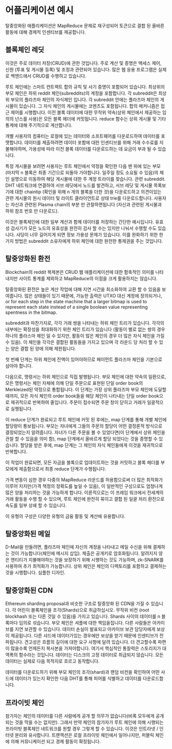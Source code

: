 # 어플리케이션 예시

탈중앙화된 애플리케이션은 MapReduce 문제로 재구성되어 토큰으로 결합 된 올바른 활동에 대해 경제적 인센티브를 제공합니다.

## 블록체인 레딧

이것은 주로 데이터 저장(CRUD)에 관한 것입니다. 주로 계산 및 증명은 액세스 제어, 신원 (투표 및 게시물 등록) 및 조정과 관련되어 있습니다. 많은 웹 응용 프로그램은 실제로 백엔드에서 CRUD를 수행하고 있습니다.

루트 체인에는 스마트 컨트랙트 합의 규칙 및 사기 증명이 포함되어 있습니다. 최상위의 부모 체인은 하위 reddit 체인(subreddits)의 계정을 포함합니다. 각 subreddit은 최상위 부모의 플라즈마 체인의 자식체인 입니다. 각 subreddit 안에는 플라즈마 체인의 게시물이 있습니다. 그 자식 체인의 게시물에는 코멘츠도 포함됩니다. 합의 메커니즘은 접근 제어를 시행합니다. 이전 블록 데이터에 대한 무작위 약속(상위 체인에서 제공하는 임의의 넌스를 사용)은 모든 블록 헤더에 커밋됩니다. reduce 함수는 상위 게시물 및 기타 통계에 대해 주기적으로 계산합니다.

개별 사용자의 컴퓨터는 로컬에 있는 데이터와 소프트웨어를 다운로드하여 데이터를 포맷합니다. 데이터를 제출하려면 데이터 포함에 대한 인센티브를 위해 거래 수수료를 지불해야하며, 가용성에 따라 이전 블록 데이터를 다운로드하는 데 요금이 부과 될 수 있습니다.

특정 게시물을 보려면 사용자는 루트 체인에서 약정을 확인한 다음 맨 위에 있는 부모 (마지막 n 블록은 최종 기간으로 되돌아 가야합니다. 일주일 정도 소요될 수 있음)의 체인 설명으로 이동하여 해당 게시물에 대한 주 계정 트라이를 찾습니다. 관련 subreddit. DHT 네트워크에 연결하여 서브 레딧에서 노드를 발견하고, 서브 레딧 및 게시물 목록보기에 대한 chaintip (확인을 위해 n 개의 블록을 더한 것)을 다운로드하고 의견이있는 관련 게시물의 원시 데이터 및 라이트 클라이언트로 상태 trie를 다운로드합니다. 사용자는 자신과 관련된 Plasma chain의 부분 만 관찰하면됩니다 (자신과 관련된 게시물과 하위 참조 번호 만 다운로드).

이것은 블록체인에 대한 일부 계산과 함께 데이터를 저장하는 간단한 예시입니다. 유효성 검사기가 모든 노드의 유효성을 완전히 검사 할 수는 있지만 나눠서 수행할 수도 있습니다. 샤딩이 너무 길어지게 되면 정보 가용성 문제가 있습니다. 이를 완화하기 위한 한 가지 방법은 subreddit 소유자에게 하위 체인에 대한 완전한 통제권을 주는 것입니다.

## 탈중앙화된 환전

Blockchain의 reddit 복제본은 CRUD 웹 애플리케이션에 대한 함축적인 의미를 나타내지만 사이트 통계를 제외하고 MapReduce의 이점을 크게 활용하지는 않습니다.

탈중앙화된 환전은 높은 계산 작업에 대해 지연 시간을 최소화하여 교환 할 수 있음을 보여줍니다. 많은 상태들이 있기 때문에, 가능한 출력은 UTXO 대신 계정에 정의되거나, or for each step in the state machine that a larger bitmap is used to represent each state instead of a single boolean value representing spentness in the bitmap.

subreddit과 마찬가지로, 각각 거래 쌍을 나타내는 하위 체인 트리가 있습니다. 각각의 내부에는 확장성을 최대화하기 위한 체인 트리가 있습니다 (활동이 별로 없는 쌍의 경우 하나의 플라스마 체인 일 수 있지만, 활동이 많은 체인의 경우 더 많은 자식 체인을 가질 수 있음). 이 체인들 각각은 결합된 활동들을 가지고 있으며 각 라운드 당 처리 할 수 있는 양은 결합 된 양에 의해 제한됩니다.

첫 번째 단계는 하위 체인에 잔액이 있어야하므로 페이먼트 플라즈마 체인을 기본으로 삼아야 합니다.

다음으로, 명령서는 하위 체인으로 직접 발행됩니다. 부모 체인에 대한 약속의 일환으로, 모든 명령서는 체인 자체에 의해 단일 주문으로 표현된 단일 order book의 Merkleized된 약정으로 통합됩니다. 이 단계는 가장 상위 플라즈마 부모 체인에 도달할 때까지, 모든 자식 체인의 order book들을 해당 체인이 나타내는 단일 order book으로 재귀적으로 반복하여 줄입니다. 주문이 접수되면 주문 창이 닫히고 거래가 일괄적으로 실행됩니다.

이 reduce 단계가 완료되고 루트 체인에 커밋 된 후에는, map 단계를 통해 개별 체인에 할당량이 통보됩니다. 부모는 자녀에게 그들의 주문의 할당이 어떤 결정론적 방식으로 결정되었는지 알려줍니다. 자녀가 다른 주문을 볼 수 있었다면(이 단계에서 상위 체인을 관찰 할 수 있음을 의미 함), map 단계에서 올바르게 할당 되었다는 것을 증명할 수 있습니다. 할당을 받은 후에, map 단계는 그 체인의 자식 체인들에게 이것을 재귀적으로 반복합니다.

이 작업이 완료되면, 모든 자금을 블록으로 업데이트하는 것을 커밋하고 블록 헤더를 부모에게 제출함으로서 최종 reduce 단계가 수행됩니다.

가격 변동이 심한 경우 다중의 MapReduce 라운드를 허용함으로써 더 많은 최적화가 이루어 지지만(가격 책정의 정확도를 높일 수 있음), 이 일반적인 구성으로도 엄청나게 많은 양을 처리하는 것을 가능하게 합니다. 이론적으로는 이 프레임 워크에서 전세계의 거래 활동을 수행 할 수 있으며, 루트 체인에 완전히 묶이고 결합 된 일괄 처리 환전으로 속도를 일부 상쇄 할 수 있습니다.

이 유형의 구성은 다양한 유형의 금융 활동 및 계산에 유용합니다.


## 탈중앙화된 메일

D-Mail을 만들려면, 플라즈마 체인에 자신의 계정을 나타내고 메일 수신을 위해 결제하는 것이 가능합니다(체인에 메시지 삽입). 제출은 공개키로 암호화됩니다. 알려지지 않은 엔티티가 지불해야하는 것을 보장하기 위해 시행하는 것도 가능하며, zk-SNARK를 사용하여 추가 최적화가 가능합니다. 상위 체인은 체인의 디렉토리를 포함하고 결제하는 것을 시행합니다. 심플한 디자인.


## 탈중앙화된 CDN

Ethereum sharding proposal과 비슷한 구조로 탈중앙화 된 CDN을 가질 수 있습니다. 각 어린이 블록체인을 조각(Shards)으로 취급하십시오. 무작위 비컨 (root blockhash 또는 다른 것일 수 있음)을 가지고 있습니다. Shards 사이의 데이터를 n 블록마다 임의로 섞습니다. 부모 체인은 셔플에 대한 책임을집니다. 다른 사람들은 아카이브를 지연 보관할 수 있습니다. 데이터 손실이 발표되고 아카이브 보관 담당자에게 보상이 제공됩니다. 다른 샤드에 데이터가있는 경우에만 보상을 받기 때문에 인센티브가 전파됩니다. 견고성은 흐름의 길이에 대한 요구 사항에 달려 있습니다. 더 견고할수록 파편이 많을수록 언제든지 복사본을 가져야합니다. 여기서 핵심적인 통찰력은 스토리지가 대역폭의 함수라는 것입니다. 데이터는 디스크의 고정 데이터로 취급되지 않습니다. 모든 데이터는 실제로 다음 목적지로 흐르고 동작합니다.

데이터를 다운로드하기 위해 부모 체인의 조각(shard)과 랜덤 비컨을 확인하여 어떤 샤드에 데이터가 있는지 확인한 다음 DHT를 통해 피어를 식별하고 데이터를 다운로드합니다.


## 프라이빗 체인

참가자는 체인의 데이터를 다른 사람에게 공개 할 의무가 없습니다(비록 모두에게 공개되는 것을 막을 수는 없지만). 그래서 만약 체인의 참가자가 루트 체인에 의해 시행되는 프라이빗 블록체인 네트워크를 원할 경우 그렇게 할 수 있습니다. 이것은 인트라넷 / 인터넷 분리와 유사합니다. 트랜잭션은 로컬 프라이빗 체인에서 일어나지만, 퍼블릭 체인에 의해 커뮤니케이션 되고 경제 활동이 확정됩니다.
